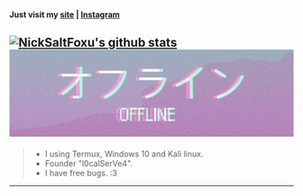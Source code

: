 
#### Just visit my [site](https://nicksaltfoxu.ml) | [Instagram](https://l0calserve4.ml)
[![NickSaltFoxu's github stats](https://github-readme-stats.vercel.app/api?username=BlueBerrySans365)](https://github.com/BlueBerrySans365)
![offline](assets/images/IMG_20200929_100440.jpg)
------------------------------------------------------------------------------------------
> * I using Termux, Windows 10 and Kali linux. 
> * Founder "l0calSerVe4". 
> * I have free bugs. :3 
------------------------------------------------------------------------------------------
<!--
**BlueBerrySans365/BlueBerrySans365** is a ✨ _special_ ✨ repository because its `README.md` (this file) appears on your GitHub profile.

Here are some ideas to get you started:

- 🔭 I’m currently working on ...
- 🌱 I’m currently learning ...
- 👯 I’m looking to collaborate on ...
- 🤔 I’m looking for help with ...
- 💬 Ask me about ...
- 📫 How to reach me: ...
- 😄 Pronouns: ...
- ⚡ Fun fact: ...
-->


